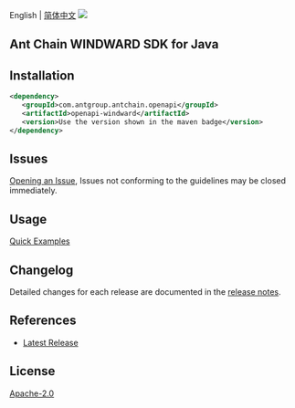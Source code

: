 English | [简体中文](README-CN.md)
![](https://aliyunsdk-pages.alicdn.com/icons/AlibabaCloud.svg)

## Ant Chain WINDWARD SDK for Java

## Installation

```xml
<dependency>
   <groupId>com.antgroup.antchain.openapi</groupId>
   <artifactId>openapi-windward</artifactId>
   <version>Use the version shown in the maven badge</version>
</dependency>
```

## Issues
[Opening an Issue](https://github.com/alipay/antchain-openapi-prod-sdk/issues/new), Issues not conforming to the guidelines may be closed immediately.

## Usage
[Quick Examples](https://github.com/alipay/antchain-openapi-prod-sdk/blob/master/docs/0-Examples-EN.md#quick-examples)

## Changelog
Detailed changes for each release are documented in the [release notes](./ChangeLog.txt).

## References
* [Latest Release](https://github.com/alipay/antchain-openapi-prod-sdk/)

## License
[Apache-2.0](http://www.apache.org/licenses/LICENSE-2.0)
